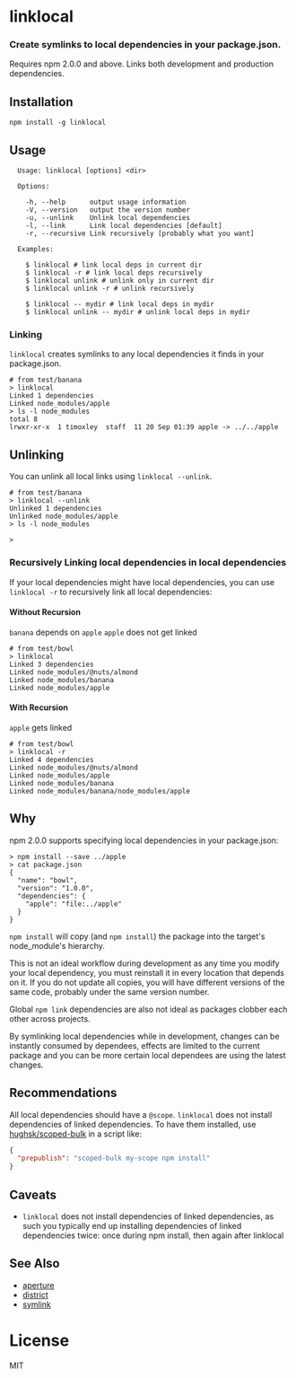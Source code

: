 # linklocal

### Create symlinks to local dependencies in your package.json.

Requires npm 2.0.0 and above.
Links both development and production dependencies.

## Installation

```
npm install -g linklocal
```

## Usage

```
  Usage: linklocal [options] <dir>

  Options:

    -h, --help      output usage information
    -V, --version   output the version number
    -u, --unlink    Unlink local dependencies
    -l, --link      Link local dependencies [default]
    -r, --recursive Link recursively [probably what you want]

  Examples:

    $ linklocal # link local deps in current dir
    $ linklocal -r # link local deps recursively
    $ linklocal unlink # unlink only in current dir
    $ linklocal unlink -r # unlink recursively

    $ linklocal -- mydir # link local deps in mydir
    $ linklocal unlink -- mydir # unlink local deps in mydir
```

### Linking

`linklocal` creates symlinks to any local dependencies it finds in your package.json.

```
# from test/banana
> linklocal
Linked 1 dependencies
Linked node_modules/apple
> ls -l node_modules
total 8
lrwxr-xr-x  1 timoxley  staff  11 20 Sep 01:39 apple -> ../../apple
```

## Unlinking

You can unlink all local links using `linklocal --unlink`.

```
# from test/banana
> linklocal --unlink
Unlinked 1 dependencies
Unlinked node_modules/apple
> ls -l node_modules

>
```

### Recursively Linking local dependencies in local dependencies

If your local dependencies might have local dependencies, you can use
`linklocal -r` to recursively link all local dependencies:

#### Without Recursion

`banana` depends on `apple`
`apple` does not get linked

```
# from test/bowl
> linklocal
Linked 3 dependencies
Linked node_modules/@nuts/almond
Linked node_modules/banana
Linked node_modules/apple
```
#### With Recursion

`apple` gets linked
```
# from test/bowl
> linklocal -r
Linked 4 dependencies
Linked node_modules/@nuts/almond
Linked node_modules/apple
Linked node_modules/banana
Linked node_modules/banana/node_modules/apple
```

## Why

npm 2.0.0 supports specifying local dependencies in your package.json:

```
> npm install --save ../apple
> cat package.json
{
  "name": "bowl",
  "version": "1.0.0",
  "dependencies": {
    "apple": "file:../apple"
  }
}
```

`npm install` will copy (and `npm install`) the package into the target's node_module's hierarchy.

This is not an ideal workflow during development as any time you modify your local dependency, you must reinstall it
in every location that depends on it. If you do not update all copies, you will have different versions of the same code, probably under the same version number.

Global `npm link` dependencies are also not ideal as packages clobber each other across projects.

By symlinking local dependencies while in development,
changes can be instantly consumed by dependees, effects
are limited to the current package and you can be more
certain local dependees are using the latest changes.

## Recommendations

All local dependencies should have a `@scope`.
`linklocal` does not install dependencies of linked dependencies. To have them installed, use [hughsk/scoped-bulk](https://github.com/hughsk/scoped-bulk) in a script like:
```json
{
  "prepublish": "scoped-bulk my-scope npm install"
}
```

## Caveats

* `linklocal` does not install dependencies of linked dependencies, as such you typically end up installing dependencies of linked dependencies twice: once during npm install, then again after linklocal

## See Also

* [aperture](https://github.com/requireio/aperture)
* [district](https://github.com/hughsk/district)
* [symlink](https://github.com/clux/symlink)

# License

MIT
